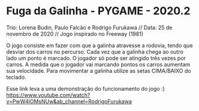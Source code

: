 # Fuga da Galinha - PYGAME - 2020.2
Trio: Lorena Budin, Paulo Falcão e Rodrigo Furukawa // Data: 25 de novembro de 2020 // Jogo inspirado no Freeway (1981)

O jogo consiste em fazer com que a galinha atravesse a rodovia, tendo que desviar dos carros no percurso. Cada vez que a galinha chega ao outro lado um ponto é marcado. O jogador só pode ser atingido três vezes por carros. A medida que o jogador vai marcando pontos os carros aumentam sua velocidade. Para movimentar a galinha utilize as setas CIMA/BAIXO do teclado.

Esse link leva a uma demonstração do funcionamento do jogo :)
https://www.youtube.com/watch?v=PwW4lOMsNUw&ab_channel=RodrigoFurukawa